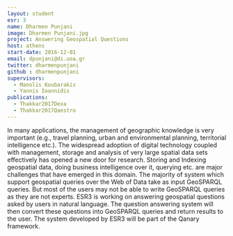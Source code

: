 ```yaml
---
layout: student
esr: 3
name: Dharmen Punjani
image: Dharmen Punjani.jpg
project: Answering Geospatial Questions
host: athens
start-date: 2016-12-01
email: dpunjani@di.uoa.gr
twitter: dharmenpunjani
github : dharmenpunjani
supervisors:
  - Manolis Koubarakis
  - Yannis Ioannidis
publications:
  - Thakkar2017Dexa
  - Thakkar2017Qaestro
---
```

In many applications, the management of geographic knowledge is very important (e.g.,  travel planning, urban and environmental planning, territorial intelligence etc.). The widespread adoption of digital technology coupled with management, storage and analysis of very large spatial data sets effectively has opened a new door for research. Storing and Indexing geospatial data, doing business intelligence over it, querying etc. are major challenges that have emerged in this domain. The majority of system which support geospatial queries over the Web of Data take as input GeoSPARQL queries. But most of the users may not be able to write GeoSPARQL queries as they are not experts. ESR3 is working on answering geospatial questions asked by users in natural language. The question answering system will then convert these questions into GeoSPARQL queries and return results to the user. The system developed by ESR3 will be part of the Qanary framework.
